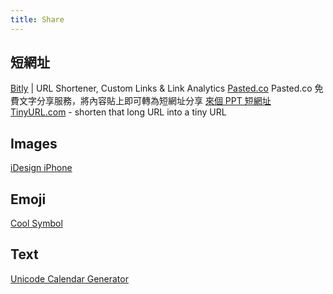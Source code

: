 ```yaml
---
title: Share
---
```


## 短網址

[Bitly](https://bitly.com/) | URL Shortener, Custom Links & Link Analytics
[Pasted.co](http://pasted.co/)  Pasted.co 免費文字分享服務，將內容貼上即可轉為短網址分享
[來個 PPT 短網址](https://ppt.cc/)  
[TinyURL.com](https://tinyurl.com/) - shorten that long URL into a tiny URL

## Images

[iDesign iPhone](http://idesigniphone.com/)  

## Emoji 

[Cool Symbol](https://coolsymbol.com/)  

## Text

[Unicode Calendar Generator](https://beautifuldingbats.com/calendar-generator/)  